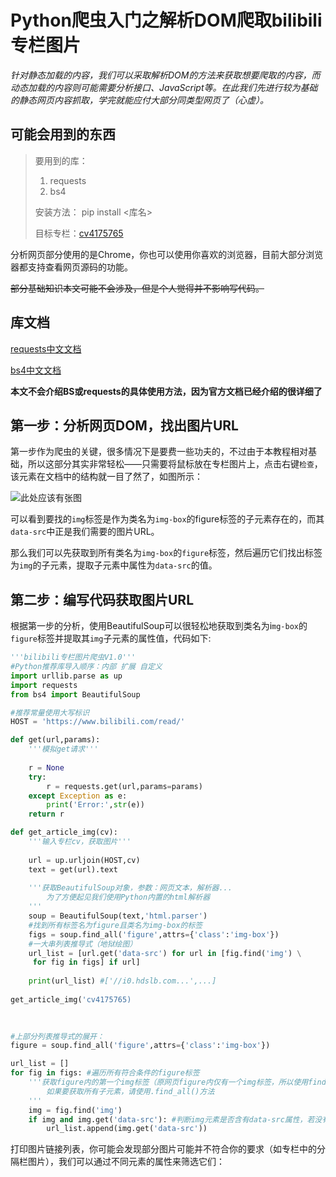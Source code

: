# Python爬虫入门之解析DOM爬取bilibili专栏图片

*针对静态加载的内容，我们可以采取解析DOM的方法来获取想要爬取的内容，而动态加载的内容则可能需要分析接口、JavaScript等。在此我们先进行较为基础的静态网页内容抓取，学完就能应付大部分同类型网页了（心虚）。*

## 可能会用到的东西

> 要用到的库：
>
> 1. requests
> 2. bs4
>
> 安装方法： pip install <库名>
>
> 目标专栏：[cv4175765](https://www.bilibili.com/read/cv4175765)

分析网页部分使用的是Chrome，你也可以使用你喜欢的浏览器，目前大部分浏览器都支持查看网页源码的功能。

~~部分基础知识本文可能不会涉及，但是个人觉得并不影响写代码。~~

## 库文档

[requests中文文档](http://cn.python-requests.org/zh_CN/latest/user/quickstart.html)

[bs4中文文档](https://www.crummy.com/software/BeautifulSoup/bs4/doc.zh)

**本文不会介绍BS或requests的具体使用方法，因为官方文档已经介绍的很详细了**

## 第一步：分析网页DOM，找出图片URL

​     第一步作为爬虫的关键，很多情况下是要费一些功夫的，不过由于本教程相对基础，所以这部分其实非常轻松——只需要将鼠标放在专栏图片上，点击右键`检查`，该元素在文档中的结构就一目了然了，如图所示：

![此处应该有张图]()

​    可以看到要找的`img`标签是作为类名为`img-box`的figure标签的子元素存在的，而其`data-src`中正是我们需要的图片URL。

​    那么我们可以先获取到所有类名为`img-box`的`figure`标签，然后遍历它们找出标签为`img`的子元素，提取子元素中属性为`data-src`的值。

## 第二步：编写代码获取图片URL

根据第一步的分析，使用BeautifulSoup可以很轻松地获取到类名为i`mg-box`的`figure`标签并提取其`img`子元素的属性值，代码如下:

```python
'''bilibili专栏图片爬虫V1.0'''
#Python推荐库导入顺序：内部 扩展 自定义
import urllib.parse as up 
import requests
from bs4 import BeautifulSoup

#推荐常量使用大写标识
HOST = 'https://www.bilibili.com/read/'

def get(url,params):
    '''模拟get请求'''
    
    r = None
    try:
		r = requests.get(url,params=params)
    except Exception as e:
        print('Error:',str(e))
	return r

def get_article_img(cv):
    '''输入专栏cv，获取图片'''
    
    url = up.urljoin(HOST,cv)
    text = get(url).text
    
    '''获取BeautifulSoup对象，参数：网页文本，解析器...
    	为了方便起见我们使用Python内置的html解析器
    '''
    soup = BeautifulSoup(text,'html.parser')
    #找到所有标签名为figure且类名为img-box的标签
    figs = soup.find_all('figure',attrs={'class':'img-box'})
    #一大串列表推导式（地狱绘图）
    url_list = [url.get('data-src') for url in [fig.find('img') \
     for fig in figs] if url]
    
    print(url_list) #['//i0.hdslb.com...',...]
    
get_article_img('cv4175765)
    
    
```

```python
#上部分列表推导式的展开：
figure = soup.find_all('figure',attrs={'class':'img-box'})

url_list = []
for fig in figs: #遍历所有符合条件的figure标签
    '''获取figure内的第一个img标签（原网页figure内仅有一个img标签，所以使用find方法)
    	如果要获取所有子元素，请使用.find_all()方法
    '''
    img = fig.find('img') 
    if img and img.get('data-src'): #判断img元素是否含有data-src属性，若没有，会抛出空对象异常 
        url_list.append(img.get('data-src'))
```

打印图片链接列表，你可能会发现部分图片可能并不符合你的要求（如专栏中的分隔栏图片），我们可以通过不同元素的属性来筛选它们：